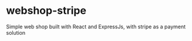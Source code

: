 # webshop-stripe
Simple web shop built with React and ExpressJs, with stripe as a payment solution 
